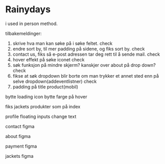 # Rainydays




i used in person method. 

tilbakemeldinger: 
1. skrive hva man kan søke på i søke feltet.  check
2. endre sort by, til mer padding på sidene, og fiks sort by.  check
3. contact us, fiks så e-post adressen tar deg rett til å sende mail.  check
4. hover effekt på søke iconet check
5. søk funksjon på mindre skjerm? kanskjer over about på drop down? check
6. fikse at søk dropdown blir borte om man trykker et annet sted enn på selve dropdown(addeventlistner) check
7. padding på title product(mobil)






bytte loading icon
bytte farge på hover

fiks jackets produkter som på index

profile
floating inputs 
change text

contact 
figma

about
figma

payment
figma

jackets
figma